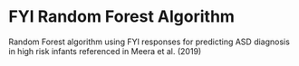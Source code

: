 # FYI Random Forest Algorithm
Random Forest algorithm using FYI responses for predicting ASD diagnosis in high risk infants referenced in Meera et al. (2019)

